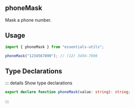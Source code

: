 ## phoneMask

Mask a phone number.

## Usage

```js
import { phoneMask } from "essentials-utils";

phoneMask("1234567890"); // (12) 3456-7890
```

## Type Declarations

::: details Show type declarations

```ts
export declare function phoneMask(value: string): string;
```

:::
